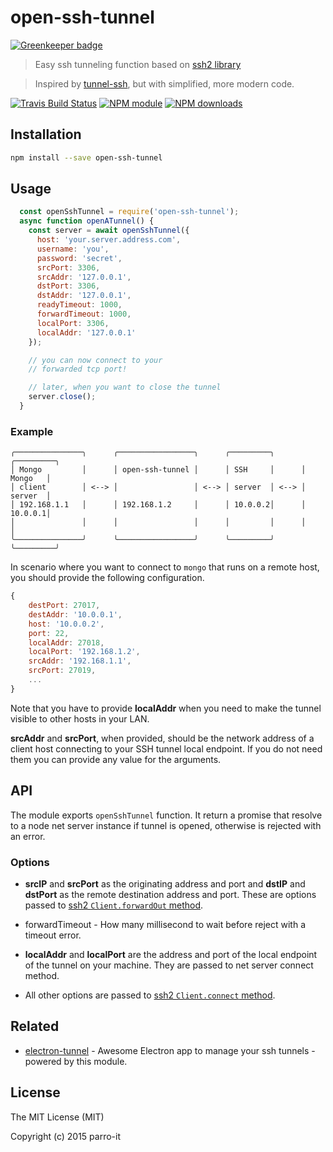 # open-ssh-tunnel

[![Greenkeeper badge](https://badges.greenkeeper.io/parro-it/open-ssh-tunnel.svg)](https://greenkeeper.io/)

> Easy ssh tunneling function based on [ssh2 library](https://github.com/mscdex/ssh2)

> Inspired by [tunnel-ssh](https://github.com/Finanzchef24-GmbH/tunnel-ssh), but with simplified, more modern code.

[![Travis Build Status](https://img.shields.io/travis/parro-it/open-ssh-tunnel.svg)](http://travis-ci.org/parro-it/open-ssh-tunnel)
[![NPM module](https://img.shields.io/npm/v/open-ssh-tunnel.svg)](https://npmjs.org/package/open-ssh-tunnel)
[![NPM downloads](https://img.shields.io/npm/dt/open-ssh-tunnel.svg)](https://npmjs.org/package/open-ssh-tunnel)

## Installation

```bash
npm install --save open-ssh-tunnel
```

## Usage

```js
  const openSshTunnel = require('open-ssh-tunnel');
  async function openATunnel() {
    const server = await openSshTunnel({
      host: 'your.server.address.com',
      username: 'you',
      password: 'secret',
      srcPort: 3306,
      srcAddr: '127.0.0.1',
      dstPort: 3306,
      dstAddr: '127.0.0.1',
      readyTimeout: 1000,
      forwardTimeout: 1000,
      localPort: 3306,
      localAddr: '127.0.0.1'
    });

    // you can now connect to your
    // forwarded tcp port!

    // later, when you want to close the tunnel
    server.close();
  }

```
### Example

```
╭───────────────╮      ╭─────────────────╮      ╭─────────╮      ╭─────────╮
│ Mongo         │      │ open-ssh-tunnel │      │ SSH     │      │ Mongo   │
│ client        │ <--> │                 │ <--> │ server  │ <--> │ server  │
│ 192.168.1.1   │      │ 192.168.1.2     │      │ 10.0.0.2│      │ 10.0.0.1│
│               │      │                 │      │         │      │         │
╰───────────────╯      ╰─────────────────╯      ╰─────────╯      ╰─────────╯
```

In scenario where you want to connect to `mongo` that runs on a remote host, you should provide the following configuration.

```js
{
    destPort: 27017,
    destAddr: '10.0.0.1',
    host: '10.0.0.2',
    port: 22,
    localAddr: 27018,
    localPort: '192.168.1.2',
    srcAddr: '192.168.1.1',
    srcPort: 27019,
    ...
}
```

Note that you have to provide __localAddr__ when you need to make the tunnel visible to other hosts in your LAN.

__srcAddr__ and __srcPort__, when provided, should be the network address of a client host connecting to your SSH tunnel local endpoint. If you do not need them you can provide any value for the arguments.

## API

The module exports `openSshTunnel` function. It return a promise that resolve
to a node net server instance if tunnel is opened, otherwise is rejected with an error.

### Options

* __srcIP__ and __srcPort__ as the originating address and port and __dstIP__ and __dstPort__ as the remote destination address and port. These are options passed to [ssh2 `Client.forwardOut` method](https://github.com/mscdex/ssh2/blob/master/README.md#api).

* forwardTimeout - How many millisecond to wait before reject with a timeout error.

* __localAddr__ and __localPort__ are the address and port of the local endpoint of the tunnel on your machine. They are passed to net server connect method.

* All other options are passed to [ssh2 `Client.connect` method](https://github.com/mscdex/ssh2/blob/master/README.md#api).


## Related

* [electron-tunnel](https://github.com/parro-it/tunnels) - Awesome Electron app to manage your ssh tunnels - powered by this module.



## License

The MIT License (MIT)

Copyright (c) 2015 parro-it
